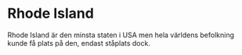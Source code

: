 # Rhode Island

Rhode Island är den minsta staten i USA men hela världens befolkning kunde få
plats på den, endast ståplats dock.
